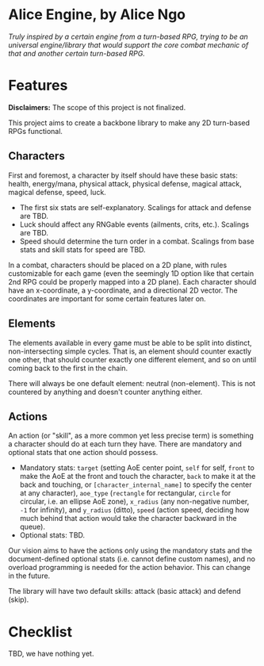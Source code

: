 # Alice Engine, by Alice Ngo

_Truly inspired by a certain engine from a turn-based RPG, trying to be an universal engine/library that would support the core combat mechanic of that and another certain turn-based RPG._

# Features

**Disclaimers:** The scope of this project is not finalized.

This project aims to create a backbone library to make any 2D turn-based RPGs functional.

## Characters

First and foremost, a character by itself should have these basic stats: health, energy/mana, physical attack, physical defense, magical attack, magical defense, speed, luck.
- The first six stats are self-explanatory. Scalings for attack and defense are TBD.
- Luck should affect any RNGable events (ailments, crits, etc.). Scalings are TBD.
- Speed should determine the turn order in a combat. Scalings from base stats and skill stats for speed are TBD.

In a combat, characters should be placed on a 2D plane, with rules customizable for each game (even the seemingly 1D option like that certain 2nd RPG could be properly mapped into a 2D plane). Each character should have an x-coordinate, a y-coordinate, and a directional 2D vector. The coordinates are important for some certain features later on.

## Elements

The elements available in every game must be able to be split into distinct, non-intersecting simple cycles. That is, an element should counter exactly one other, that should counter exactly one different element, and so on until coming back to the first in the chain.

There will always be one default element: neutral (non-element). This is not countered by anything and doesn't counter anything either.

## Actions

An action (or "skill", as a more common yet less precise term) is something a character should do at each turn they have. There are mandatory and optional stats that one action should possess.
- Mandatory stats: `target` (setting AoE center point, `self` for self, `front` to make the AoE at the front and touch the character, `back` to make it at the back and touching, or `[character_internal_name]` to specify the center at any character), `aoe_type` (`rectangle` for rectangular, `circle` for circular, i.e. an ellipse AoE zone), `x_radius` (any non-negative number, `-1` for infinity), and `y_radius` (ditto), `speed` (action speed, deciding how much behind that action would take the character backward in the queue).
- Optional stats: TBD.

Our vision aims to have the actions only using the mandatory stats and the document-defined optional stats (i.e. cannot define custom names), and no overload programming is needed for the action behavior. This can change in the future.

The library will have two default skills: attack (basic attack) and defend (skip).

# Checklist

TBD, we have nothing yet.
